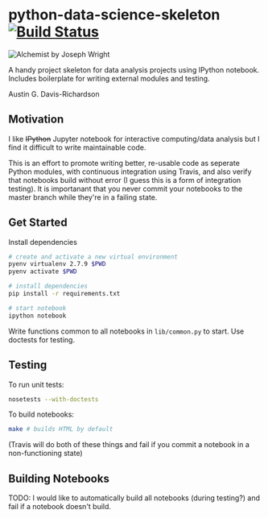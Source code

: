 # python-data-science-skeleton [![Build Status](https://travis-ci.org/audy/python-data-science-skeleton.svg?branch=master)](https://travis-ci.org/audy/python-data-science-skeleton)

![Alchemist by Joseph Wright](http://i.imgur.com/157olho.jpg)

A handy project skeleton for data analysis projects using IPython notebook.
Includes boilerplate for writing external modules and testing.

Austin G. Davis-Richardson

## Motivation

I like ~~IPython~~ Jupyter notebook for interactive computing/data analysis but
I find it difficult to write maintainable code.

This is an effort to promote writing better, re-usable code as seperate Python
modules, with continuous integration using Travis, and also verify that
notebooks build without error (I guess this is a form of integration testing).
It is importanant that you never commit your notebooks to the master branch
while they're in a failing state.

## Get Started

Install dependencies

```sh
# create and activate a new virtual environment
pyenv virtualenv 2.7.9 $PWD
pyenv activate $PWD

# install dependencies
pip install -r requirements.txt

# start notebook
ipython notebook
```

Write functions common to all notebooks in `lib/common.py` to start. Use
doctests for testing.

## Testing

To run unit tests:

```sh
nosetests --with-doctests
```

To build notebooks:

```sh
make # builds HTML by default
```

(Travis will do both of these things and fail if you commit a notebook in a non-functioning state)

## Building Notebooks

TODO: I would like to automatically build all notebooks (during testing?) and
fail if a notebook doesn't build.
